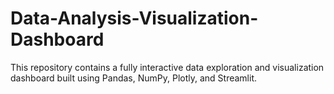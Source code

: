 # Data-Analysis-Visualization-Dashboard
This repository contains a fully interactive data exploration and visualization dashboard built using Pandas, NumPy, Plotly, and Streamlit.
